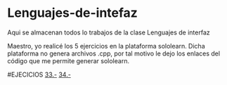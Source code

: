 # Lenguajes-de-intefaz
Aqui se almacenan todos lo trabajos de la clase Lenguajes de interfaz

Maestro, yo realicé los 5 ejercicios en la plataforma sololearn. Dicha plataforma no genera archivos .cpp, por tal motivo le dejo los enlaces del código que me permite generar sololearn.

#EJECICIOS
[33.-](https://code.sololearn.com/cUjv2Bs9RDV9/#cpp)
[34.-](https://code.sololearn.com/cUjv2Bs9RDV9/#cpp)


